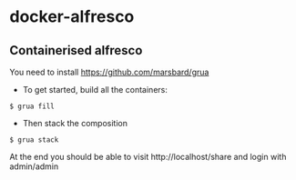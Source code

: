 # docker-alfresco



## Containerised alfresco

You need to install https://github.com/marsbard/grua

* To get started, build all the containers:

`$ grua fill`

* Then stack the composition

`$ grua stack`

At the end you should be able to visit http://localhost/share and login with admin/admin
